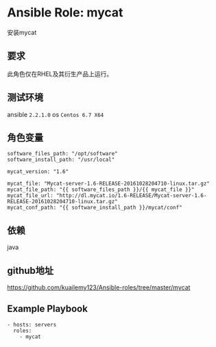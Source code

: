 # Ansible Role: mycat

安装mycat

## 要求

此角色仅在RHEL及其衍生产品上运行。

## 测试环境

ansible `2.2.1.0`
os `Centos 6.7 X64`

## 角色变量
	software_files_path: "/opt/software"
	software_install_path: "/usr/local"

	mycat_version: "1.6"

	mycat_file: "Mycat-server-1.6-RELEASE-20161028204710-linux.tar.gz"
	mycat_file_path: "{{ software_files_path }}/{{ mycat_file }}"
	mycat_file_url: "http://dl.mycat.io/1.6-RELEASE/Mycat-server-1.6-RELEASE-20161028204710-linux.tar.gz"
	mycat_conf_path: "{{ software_install_path }}/mycat/conf"
	
## 依赖

java

## github地址

https://github.com/kuailemy123/Ansible-roles/tree/master/mycat

## Example Playbook

	- hosts: servers
	  roles:
		- mycat
